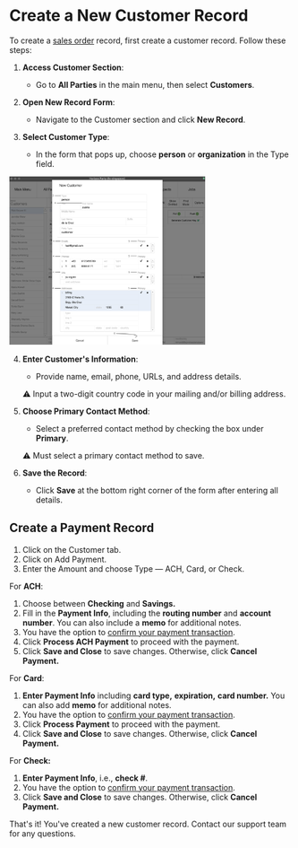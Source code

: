 # Create a New Customer Record

To create a [sales order](#4/sales/orders) record, first create a customer record. Follow these steps:

1. **Access Customer Section**:
    
    - Go to **All Parties** in the main menu, then select **Customers**.
2. **Open New Record Form**:
    
    - Navigate to the Customer section and click **New Record**.
3. **Select Customer Type**:
    
    - In the form that pops up, choose **person** or **organization** in the Type field.

<img src="https://github.com/Fx-Professional-Services/HorizonDocs/blob/main/assets/7_create_customer_record.png" width="350" height="300">

4. **Enter Customer's Information**:
	
	 - Provide name, email, phone, URLs, and address details.
	 
    ⚠️ Input a two-digit country code in your mailing and/or billing address.

5. **Choose Primary Contact Method**:
    
    - Select a preferred contact method by checking the box under **Primary**. 
    
    ⚠️ Must select a primary contact method to save.
6. **Save the Record**:
    
    - Click **Save** at the bottom right corner of the form after entering all details.

## Create a Payment Record

1. Click on the Customer tab. <br>
2. Click on Add Payment. <br>
3. Enter the Amount and choose Type — ACH, Card, or Check. <br>

For **ACH**: <br>
1. Choose between **Checking** and **Savings.** <br>
2. Fill in the **Payment Info**, including the **routing number** and **account number**. You can also include a **memo** for additional notes. <br>
3. You have the option to [confirm your payment transaction](III.%20Confirm%20and%20Unconfirm%20a%20Payment%20Record.md). <br>
4. Click **Process ACH Payment** to proceed with the payment. <br>
5. Click **Save and Close** to save changes. Otherwise, click **Cancel Payment.** <br>

For **Card**:
1. **Enter Payment Info** including **card type,** **expiration,** **card number.** You can also add **memo** for additional notes. 
2. You have the option to [confirm your payment transaction](III.%20Confirm%20and%20Unconfirm%20a%20Payment%20Record.md).
3. Click **Process Payment** to proceed with the payment. 
4. Click **Save and Close** to save changes. Otherwise, click **Cancel Payment.**

For **Check:**
1. **Enter Payment Info**, i.e., **check #**. 
2. You have the option to [confirm your payment transaction](III.%20Confirm%20and%20Unconfirm%20a%20Payment%20Record.md).
3. Click **Save and Close** to save changes. Otherwise, click **Cancel Payment.**

That's it! You've created a new customer record. Contact our support team for any questions.